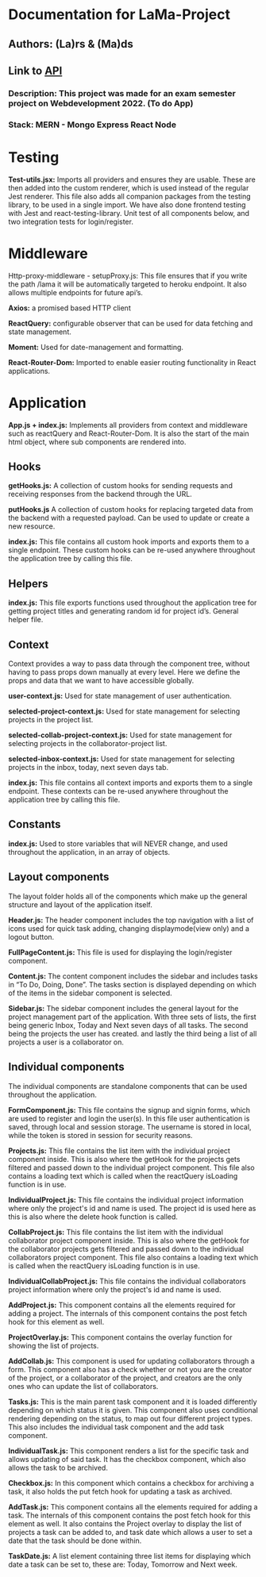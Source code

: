 # Documentation for LaMa-Project

## Authors: (La)rs & (Ma)ds

## Link to [API][1]

### Description: This project was made for an exam semester project on Webdevelopment 2022. (To do App)

### Stack: MERN - Mongo Express React Node

# Testing

**Test-utils.jsx:**
Imports all providers and ensures they are usable.
These are then added into the custom renderer, which is used instead of the regular Jest renderer.
This file also adds all companion packages from the testing library, to be used in a single import.
We have also done frontend testing with Jest and react-testing-library. Unit test of all components below, and two integration tests for login/register.

# Middleware

Http-proxy-middleware - setupProxy.js:
This file ensures that if you write the path /lama it will be automatically targeted to heroku endpoint.
It also allows multiple endpoints for future api’s.

**Axios:**
a promised based HTTP client

**ReactQuery:**
configurable observer that can be used for data fetching and state management.

**Moment:**
Used for date-management and formatting.

**React-Router-Dom:**
Imported to enable easier routing functionality in React applications.

# Application

**App.js + index.js:**
Implements all providers from context and middleware such as reactQuery and React-Router-Dom.
It is also the start of the main html object, where sub components are rendered into.

## Hooks

**getHooks.js:**
A collection of custom hooks for sending requests and receiving responses from the backend through the URL.

**putHooks.js**
A collection of custom hooks for replacing targeted data from the backend with a requested payload. Can be used to update or create a new resource.

**index.js:**
This file contains all custom hook imports and exports them to a single endpoint.
These custom hooks can be re-used anywhere throughout the application tree by calling this file.

## Helpers

**index.js:**
This file exports functions used throughout the application tree for getting project titles and generating random id for project id’s.
General helper file.

## Context

Context provides a way to pass data through the component tree, without having to pass props down manually at every level.
Here we define the props and data that we want to have accessible globally.

**user-context.js:**
Used for state management of user authentication.

**selected-project-context.js:**
Used for state management for selecting projects in the project list.

**selected-collab-project-context.js:**
Used for state management for selecting projects in the collaborator-project list.

**selected-inbox-context.js:**
Used for state management for selecting projects in the inbox, today, next seven days tab.

**index.js:**
This file contains all context imports and exports them to a single endpoint.
These contexts can be re-used anywhere throughout the application tree by calling this file.

## Constants

**index.js:**
Used to store variables that will NEVER change, and used throughout the application, in an array of objects.

## Layout components

The layout folder holds all of the components which make up the general structure and layout of the application itself.

**Header.js:**
The header component includes the top navigation with a list of icons used for quick task adding, changing displaymode(view only) and a logout button.

**FullPageContent.js:**
This file is used for displaying the login/register component.

**Content.js:**
The content component includes the sidebar and includes tasks in “To Do, Doing, Done”.
The tasks section is displayed depending on which of the items in the sidebar component is selected.

**Sidebar.js:**
The sidebar component includes the general layout for the project management part of the application. With three sets of lists, the first being generic Inbox, Today and Next seven days of all tasks. The second being the projects the user has created. and lastly the third being a list of all projects a user is a collaborator on.

## Individual components

The individual components are standalone components that can be used throughout the application.

**FormComponent.js:**
This file contains the signup and signin forms, which are used to register and login the user(s).
In this file user authentication is saved, through local and session storage. The username is stored in local, while the token is stored in session for security reasons.

**Projects.js:**
This file contains the list item with the individual project component inside. This is also where the getHook for the projects gets filtered and passed down to the individual project component.
This file also contains a loading text which is called when the reactQuery isLoading function is in use.

**IndividualProject.js:**
This file contains the individual project information where only the project's id and name is used.
The project id is used here as this is also where the delete hook function is called.

**CollabProject.js:**
This file contains the list item with the individual collaborator project component inside. This is also where the getHook for the collaborator projects gets filtered and passed down to the individual collaborators project component.
This file also contains a loading text which is called when the reactQuery isLoading function is in use.

**IndividualCollabProject.js:**
This file contains the individual collaborators project information where only the project's id and name is used.

**AddProject.js:**
This component contains all the elements required for adding a project. The internals of this component contains the post fetch hook for this element as well.

**ProjectOverlay.js:**
This component contains the overlay function for showing the list of projects.

**AddCollab.js:**
This component is used for updating collaborators through a form.
This component also has a check whether or not you are the creator of the project, or a collaborator of the project, and creators are the only ones who can update the list of collaborators.

**Tasks.js:**
This is the main parent task component and it is loaded differently depending on which status it is given. This component also uses conditional rendering depending on the status, to map out four different project types. This also includes the individual task component and the add task component.

**IndividualTask.js:**
This component renders a list for the specific task and allows updating of said task.
It has the checkbox component, which also allows the task to be archived.

**Checkbox.js:**
In this component which contains a checkbox for archiving a task, it also holds the put fetch hook for updating a task as archived.

**AddTask.js:**
This component contains all the elements required for adding a task. The internals of this component contains the post fetch hook for this element as well. It also contains the Project overlay to display the list of projects a task can be added to, and task date which allows a user to set a date that the task should be done within.

**TaskDate.js:**
A list element containing three list items for displaying which date a task can be set to, these are: Today, Tomorrow and Next week.

[1]: https://github.com/MadsJuelDev/lama-api
